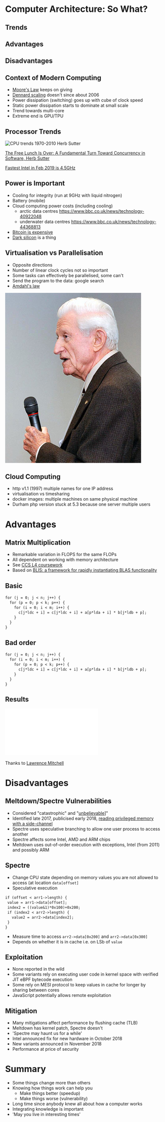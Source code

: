 
# Computer Architecture: So What?


## Trends
## Advantages
## Disadvantages


## Context of Modern Computing

- [Moore's Law](https://en.wikipedia.org/wiki/Moore%27s_law) keeps on giving
- [Dennard scaling](https://en.wikipedia.org/wiki/Dennard_scaling) doesn't since about 2006
- Power dissipation (switching) goes up with cube of clock speed
- Static power dissipation starts to dominate at small scale
- Trend towards multi-core
- Extreme end is GPU/TPU


## Processor Trends

![CPU trends 1970-2010 Herb Sutter](/assets/CPUtrends.jpg)

[The Free Lunch Is Over: A Fundamental Turn Toward Concurrency in Software, Herb Sutter](http://www.gotw.ca/publications/concurrency-ddj.htm)

[Fastest Intel in Feb 2019 is 4.5GHz](https://en.wikipedia.org/wiki/Comparison_of_Intel_processors)


## Power is Important

- Cooling for integrity (run at 9GHz with liquid nitrogen)
- Battery (mobile)
- Cloud computing power costs (including cooling)
  - arctic data centres https://www.bbc.co.uk/news/technology-40922048
  - underwater data centres https://www.bbc.co.uk/news/technology-44368813
- [Bitcoin is expensive](https://powercompare.co.uk/bitcoin-mining-electricity-map/)
- [Dark silicon](https://www.cc.gatech.edu/~hadi/doc/paper/2012-toppicks-dark_silicon.pdf) is a thing


## Virtualisation vs Parallelisation

- Opposite directions
- Number of linear clock cycles not so important
- Some tasks can effectively be parallelised, some can't
- Send the program to the data: google search
- [Amdahl's law](https://en.wikipedia.org/wiki/Amdahl%27s_law)

![Amdahl's law (from Wikipedia)](Amdahl_march_13_2008.jpg)


## Cloud Computing

- http v1.1 (1997) multiple names for one IP address
- virtualisation vs timesharing
- docker images: multiple machines on same physical machine
- Durham php version stuck at 5.3 because one server multiple users


# Advantages


## Matrix Multiplication

- Remarkable variation in FLOPS for the same FLOPs
- All dependent on working with memory architecture
- See [CCS L4 coursework](https://github.com/wence-/ccs-l4-coursework-2018)
- Based on [BLIS: a framework for rapidly instantiating BLAS functionality](https://dl.acm.org/citation.cfm?id=2764454)


## Basic

```
for (j = 0; j < n; j++) {
  for (p = 0; p < k; p++) {
    for (i = 0; i < m; i++) {
      c[j*ldc + i] = c[j*ldc + i] + a[p*lda + i] * b[j*ldb + p];
    }
  }
}
```


## Bad order

```
for (j = 0; j < n; j++) {
  for (i = 0; i < m; i++) {
    for (p = 0; p < k; p++) {
      c[j*ldc + i] = c[j*ldc + i] + a[p*lda + i] * b[j*ldb + p];
    }
  }
}

```


## Results

![Varying performance of matrix multiplication](blas-results.pdf)

Thanks to [Lawrence Mitchell](https://www.dur.ac.uk/computer.science/staff/profile/?id=17243)


# Disadvantages

## Meltdown/Spectre Vulnerabilities

- Considered "catastrophic" and "[unbelievable](https://www.bloomberg.com/news/articles/2018-01-08/-it-can-t-be-true-inside-the-semiconductor-industry-s-meltdown)]"
- Identified late 2017, publicised early 2018, [reading privileged memory with a side-channel](https://googleprojectzero.blogspot.com/2018/01/reading-privileged-memory-with-side.html)
- Spectre uses speculative branching to allow one user process to access another
- Spectre affects some Intel, AMD and ARM chips
- Meltdown uses out-of-order execution with exceptions, Intel (from 2011) and possibly ARM



## Spectre

- Change CPU state depending on memory values you are not allowed to access (at location `data[offset]`
- Speculative execution

```
if (offset < arr1->length) {
 value = arr1->data[offset];
 index2 = ((value&1)*0x100)+0x200;
 if (index2 < arr2->length) {
   value2 = arr2->data[index2];
 }
}
```

- Measure time to access `arr2->data[0x200]` and `arr2->data[0x300]`
- Depends on whether it is in cache i.e. on LSb of `value`


## Exploitation

- None reported in the wild
- Some variants rely on executing user code in kernel space with verified JIT eBPF bytecode execution
- Some rely on MESI protocol to keep values in cache for longer by sharing between cores
- JavaScript potentially allows remote exploitation


## Mitigation

- Many mitigations affect performance by flushing cache (TLB)
- Meltdown has kernel patch, Spectre doesn't
- 'Spectre may haunt us for a while'
- Intel announced fix for new hardware in October 2018
- New variants announced in November 2018
- Performance at price of security


# Summary


- Some things change more than others
- Knowing how things work can help you
  - Make things better (speedup)
  - Make things worse (vulnerability)
- Long time since anybody knew all about how a computer works
- Integrating knowledge is important
- 'May you live in interesting times'








